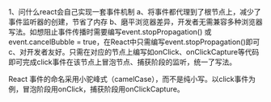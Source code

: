 1、问什么react会自己实现一套事件机制
a、将事件都代理到了根节点上，减少了事件监听器的创建，节省了内存
b、磨平浏览器差异，开发者无需兼容多种浏览器写法。如想阻止事件传播时需要编写event.stopPropagation() 或 event.cancelBubble = true，在React中只需编写event.stopPropagation()即可
c、对开发者友好。只需在对应的节点上编写如onClick、onClickCapture等代码即可完成click事件在该节点上冒泡节点、捕获阶段的监听，统一了写法。


React 事件的命名采用小驼峰式（camelCase），而不是纯小写。以click事件为例，冒泡阶段用onClick，捕获阶段用onClickCapture。